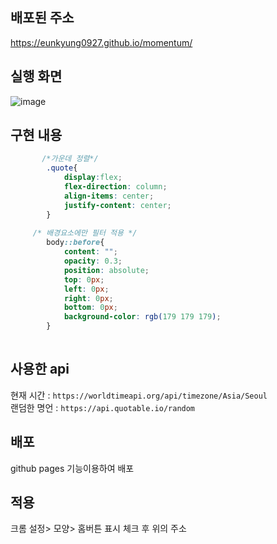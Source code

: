 ## 배포된 주소 
 https://eunkyung0927.github.io/momentum/

## 실행 화면 
![image](https://user-images.githubusercontent.com/28224655/201647078-426c6b05-55d4-49de-b9e2-aae30fc7e53a.png)

## 구현 내용
```css
       /*가운데 정렬*/
        .quote{
            display:flex;
            flex-direction: column;
            align-items: center;
            justify-content: center;
        }
            
     /* 배경요소에만 필터 적용 */
        body::before{
            content: "";
            opacity: 0.3;
            position: absolute;
            top: 0px;
            left: 0px;
            right: 0px;
            bottom: 0px;
            background-color: rgb(179 179 179);
        }
            
```

## 사용한 api  
   
현재 시간 : `https://worldtimeapi.org/api/timezone/Asia/Seoul`  
랜덤한 명언 : `https://api.quotable.io/random`

## 배포  
github pages 기능이용하여 배포  

## 적용  
크롬 설정> 모양> 홈버튼 표시 체크 후 위의 주소 
